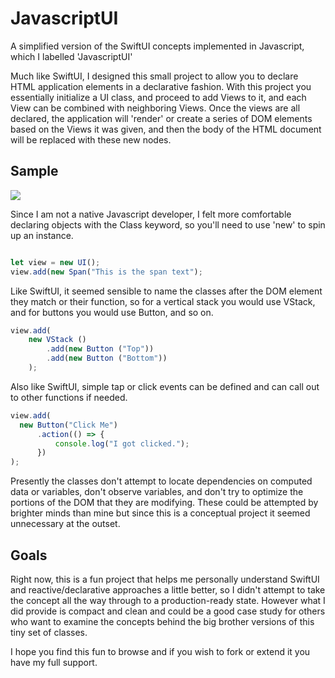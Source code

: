 # JavascriptUI
A simplified version of the SwiftUI concepts implemented in Javascript, which I labelled 'JavascriptUI'

Much like SwiftUI, I designed this small project to allow you to declare HTML application elements in a declarative fashion.  With this project you essentially initialize a UI class, and proceed to add Views to it, and each View can be combined with neighboring Views.  Once the views are all declared, the application will 'render' or create a series of DOM elements based on the Views it was given, and then the body of the HTML document will be replaced with these new nodes.

## Sample
<img src="http://www.tekcx.com/images/JS-UI-Sample.png">

Since I am not a native Javascript developer, I felt more comfortable declaring objects with the Class keyword, so you'll need to use 'new' to spin up an instance.

```javascript

let view = new UI();
view.add(new Span("This is the span text");

```

Like SwiftUI, it seemed sensible to name the classes after the DOM element they match or their function, so for a vertical stack you would use VStack, and for buttons you would use Button, and so on.

```javascript
view.add(
    new VStack ()
        .add(new Button ("Top"))
        .add(new Button ("Bottom"))
    );
```

Also like SwiftUI, simple tap or click events can be defined and can call out to other functions if needed.

```javascript
view.add(
  new Button("Click Me")
      .action(() => {
          console.log("I got clicked.");
      })
);
```

Presently the classes don't attempt to locate dependencies on computed data or variables, don't observe variables, and don't try to optimize the portions of the DOM that they are modifying.  These could be attempted by brighter minds than mine but since this is a conceptual project it seemed unnecessary at the outset.


## Goals
Right now, this is a fun project that helps me personally understand SwiftUI and reactive/declarative approaches a little better, so I didn't attempt to take the concept all the way through to a production-ready state.  However what I did provide is compact and clean and could be a good case study for others who want to examine the concepts behind the big brother versions of this tiny set of classes.

I hope you find this fun to browse and if you wish to fork or extend it you have my full support.
